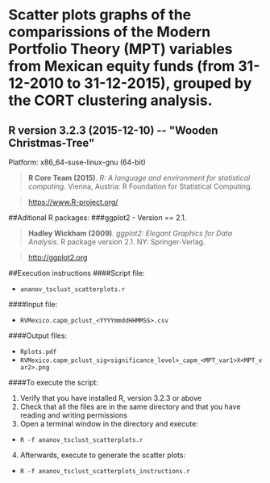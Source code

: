 # Scatter plots graphs of the comparissions of the Modern Portfolio Theory (MPT) variables from Mexican equity funds (from 31-12-2010 to 31-12-2015), grouped by the CORT clustering analysis.

## R version 3.2.3 (2015-12-10) -- "Wooden Christmas-Tree"
Platform: x86_64-suse-linux-gnu (64-bit)
>**R Core Team (2015)**. *R: A language and environment for statistical computing*. Vienna, Austria: R Foundation for Statistical Computing.

>https://www.R-project.org/

##Aditional R packages:
###ggplot2 - Version == 2.1.
>**Hadley Wickham (2009)**. *ggplot2: Elegant Graphics for Data Analysis*. R package version 2.1. NY: Springer-Verlag.

>http://ggplot2.org


##Execution instructions
####Script file:
* `ananov_tsclust_scatterplots.r`

####Input file:
* `RVMexico.capm_pclust_<YYYYmmddHHMMSS>.csv`

####Output files:
* `Rplots.pdf`
* `RVMexico.capm_pclust_sig<significance_level>_capm_<MPT_var1>X<MPT_var2>.png`

####To execute the script:

1. Verify that you have installed R, version 3.2.3 or above
2. Check that all the files are in the same directory and that you have reading and writing permissions
3. Open a terminal window in the directory and execute:
  * `R -f ananov_tsclust_scatterplots.r`
4. Afterwards, execute to generate the scatter plots:
  * `R -f ananov_tsclust_scatterplots_instructions.r`

